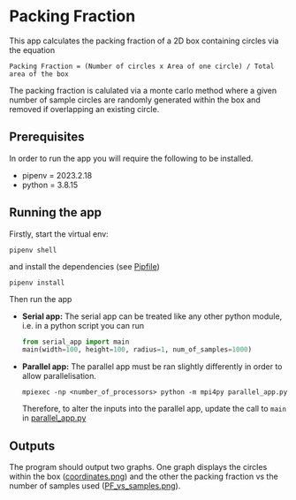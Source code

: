 # Packing Fraction

This app calculates the packing fraction of a 2D box containing circles via the equation
```
Packing Fraction = (Number of circles x Area of one circle) / Total area of the box
```
The packing fraction is calulated via a monte carlo method where a given number of sample circles are randomly generated within the box and removed if overlapping an existing circle. 

## Prerequisites

In order to run the app you will require the following to be installed.

- pipenv = 2023.2.18
- python = 3.8.15

## Running the app

Firstly, start the virtual env:
```
pipenv shell
```
and install the dependencies (see [Pipfile](./Pipfile))
```
pipenv install
```
Then run the app
- **Serial app:** The serial app can be treated like any other python module, i.e. in a python script you can run 
    ```py
    from serial_app import main
    main(width=100, height=100, radius=1, num_of_samples=1000)
    ```
- **Parallel app:** The parallel app must be ran slightly differently in order to allow parallelisation. 
    ```
    mpiexec -np <number_of_processors> python -m mpi4py parallel_app.py
    ```
    Therefore, to alter the inputs into the parallel app, update the call to `main` in [parallel_app.py](./parallel_app.py)

## Outputs

The program should output two graphs. One graph displays the circles within the box ([coordinates.png](./coordinates.png)) and the other the packing fraction vs the number of samples used ([PF_vs_samples.png](./PF_vs_samples.png)).